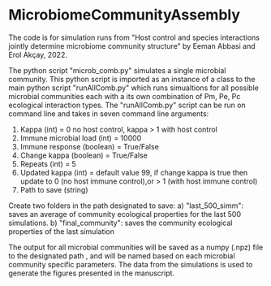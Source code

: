 # MicrobiomeCommunityAssembly

The code is for simulation runs from "Host control and species interactions jointly determine microbiome community structure" by 
Eeman Abbasi and Erol Akçay, 2022.

The python script "microb_comb.py" simulates a single microbial community. This python script is imported as an instance of a class to the main python script
"runAllComb.py" which runs simualtions for all possible microbial communities each with a its own combination of Pm, Pe, Pc ecological interaction types. 
The "runAllComb.py" script can be run on command line and takes in seven command line arguments:
1. Kappa (int) = 0 no host control, kappa > 1 with host control 
2. Immune microbial load (int)  = 10000
3. Immune response (boolean) = True/False
4. Change kappa (boolean) = True/False
5. Repeats (int) = 5 
6. Updated kappa (int) = default value 99, if change kappa is true then update to 0 (no host immune control),or > 1 (with host immune control)
7. Path to save (string) 

Create two folders in the path designated to save:
a) "last_500_simm": saves an average of community ecological properties for the last 500 simulations. 
b) "final_community":  saves the community ecological properties of the last simulation 

The output for all microbial communities will be saved as a numpy (.npz) file to the designated path , and will be named based on each microbial community specific parameters. The data from the simulations is used to generate the figures presented in the manuscript. 
